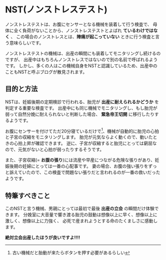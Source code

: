 # NST(ノンストレステスト)

ノンストレステストは、お腹にセンサーとなる機械を装着して行う検査で、
母体に全く負荷がないことから、ノンストレステストとよばれ **ているわけではなく** 、
この場合のノンストレスとは、**陣痛が起こっていない** ときに行う検査と言う意味らしいです。

ノンストレステストの機械は、出産の瞬間にも装着してモニタリングし続けるのですが、
出産中はもちろんノンストレスではないので別の名前で呼ばれるようです。
しかし、多くの人はこの機械自身をNSTと認識しているため、出産中のこともNSTと呼ぶブログが散見されます。

## 目的と方法

NSTは、妊娠後期の定期検診で行われる、胎児が **出産に耐えられるかどうか** を判定する重要な検査です。
出産中にも同じ機械でモニタリングし、もし胎児が弱って自然分娩に耐えられないと判断した場合、 **緊急帝王切開** に移行したりするようです。

お腹にセンサーを付けてただ20分寝ているだけで[^1]、機械が自動的に胎児の心拍と子宮の収縮をモニタリングします。
胎児が元気ならよく動くので、動いたときの心拍上昇が確認できます。
逆に、子宮が収縮すると胎児にとっては窮屈なので、元気がないと心拍が弱ったりするそうです。

また、子宮収縮(= **お腹の張り**)には流産や早産につながる危険な張りがあり、妊娠後期の妊婦にとっては一番の心配事です。
妻の場合、お腹の強い張りをずっと訴えていたので、この検査で問題ない張りだと言われるのが一番の救いだったようです。

[^1]: 古い機械だと胎動が来たらボタンを押す必要があるらしい

## 特筆すべきこと

このNSTと言う機械、男親にとっては最初で最後 **出産の立会** の瞬間だけ体験できます。
分娩室に大音量で響き渡る胎児の鼓動は想像以上に早く、想像以上に激しく、想像以上に力強く、
必死で産まれようとする命のたくましさに感動します。

**絶対立会出産したほうが良いですよ!!!!**
